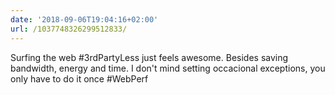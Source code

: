 ```yaml
---
date: '2018-09-06T19:04:16+02:00'
url: /1037748326299512833/
---
```

Surfing the web #3rdPartyLess just feels awesome. Besides saving bandwidth, energy and time. I don't mind setting occacional exceptions, you only have to do it once #WebPerf
